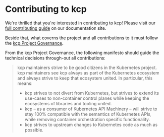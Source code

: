 # Contributing to kcp

We're thrilled that you're interested in contributing to kcp! Please visit our
[full contributing guide](https://docs.kcp.io/kcp/main/en/CONTRIBUTING/) on our documentation site.

Beside that, what coverns the project and all contributions to it must follow
the [kcp Project Governance](./GOVERNANCE.md).

From the kcp Project Governance, the following manifesto should guide the technical
decisions through-out all contributions:

> kcp maintainers strive to be good citizens in the Kubernetes project.
> kcp maintainers see kcp always as part of the Kubernetes ecosystem and always strive to keep that ecosystem united. In particular, this means:
> - kcp strives to not divert from Kubernetes, but strives to extend its use-cases to non-container control planes while keeping the ecosystems of libraries and tooling united.
> - kcp – as a consumer of Kubernetes API Machinery – will strive to stay 100% compatible with the semantics of Kubernetes APIs, while removing container orchestration specific functionality.
> - kcp strives to upstream changes to Kubernetes code as much as possible.
